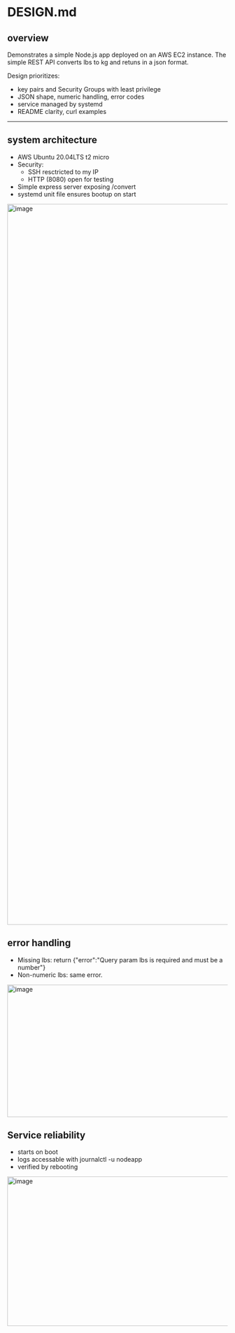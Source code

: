 # DESIGN.md

## overview
Demonstrates a simple Node.js app deployed on an AWS EC2 instance. The simple REST API converts lbs to kg and retuns in a 
json format.

Design prioritizes:
 - key pairs and Security Groups with least privilege
 - JSON shape, numeric handling, error codes
 - service managed by systemd
 - README clarity, curl examples

---

## system architecture
 - AWS Ubuntu 20.04LTS t2 micro
 - Security:
      - SSH resctricted to my IP
      - HTTP (8080) open for testing
 - Simple express server exposing /convert
 - systemd unit file ensures bootup on start
<img width="1595" height="1649" alt="image" src="https://github.com/user-attachments/assets/aadb1342-5032-48ef-9c14-5f96f8014bf8" />

## error handling
 - Missing lbs: return {"error":"Query param lbs is required and must be a number"}
 - Non-numeric lbs: same error.

<img width="1101" height="303" alt="image" src="https://github.com/user-attachments/assets/c56f64cf-e9be-4910-8954-687549f4db7e" />

## Service reliability
 - starts on boot
 - logs accessable with journalctl -u nodeapp
 - verified by rebooting

<img width="1256" height="342" alt="image" src="https://github.com/user-attachments/assets/f6f0181b-ca24-41db-b63d-1d44b1497f31" />
